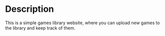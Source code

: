 # Description
This is a simple games library website, where you can upload new games to the library and keep track of them.
